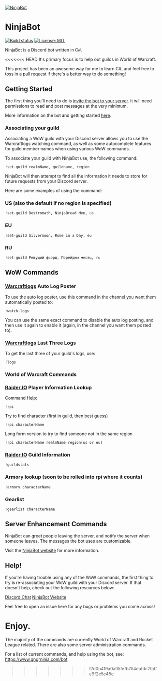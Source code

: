 [![NinjaBot](https://static1.squarespace.com/static/5644323de4b07810c0b6db7b/5939edfbf7e0abe61afd8b9c/5940bca7e58c6299ddc2119a/1497420130867/botdiscord.png?format=300w)](https://gngr.ninja/bot)

# NinjaBot
[![Build status](https://ci.appveyor.com/api/projects/status/9r20viaa3r2i9ksf?svg=true)](https://ci.appveyor.com/project/gngrninja/ninjabotcore) [![License: MIT](https://img.shields.io/badge/License-MIT-yellow.svg)](https://opensource.org/licenses/MIT)

NinjaBot is a Discord bot written in C#. 

<<<<<<< HEAD
It's primary focus is to help out guilds in World of Warcraft.

This project has been an awesome way for me to learn C#, and feel free to toss in a pull request if there's a better way to do something!

## Getting Started

The first thing you'll need to do is [invite the bot to your server](https://discordapp.com/oauth2/authorize?client_id=238495040446398467&scope=bot&permissions=19520). 
It will need permissions to read and post messages at the very minimum. 

More information on the bot and getting started [here](https://www.gngrninja.com/bot).

### Associating your guild
Associating a WoW guild with your Discord server allows you to use the Warcraftlogs watching command, as well as some autocomplete features for guild member names when using various WoW commands.

To associate your guild with NinjaBot use, the following command:
```
!set-guild realmName, guildname, region
```

NinjaBot will then attempt to find all the information it needs to store for future requests from your Discord server.

Here are some examples of using the command:
### US (also the default if no region is specified)
```
!set-guild Destromath, NinjaBread Men, us
```
### EU
``` 
!set-guild Silvermoon, Rome in a Day, eu
```
### RU
```
!set-guild Ревущий фьорд, Порейдим месяц, ru
```

## WoW Commands

### [Warcraftlogs](https://www.warcraftlogs.com) Auto Log Poster

To use the auto log poster, use this command in the channel you want them automatically posted to:
```
!watch-logs
```

You can use the same exact command to disable the auto log posting, and then use it again to enable it (again, in the channel you want them posted to).

### [Warcraftlogs](https://www.warcraftlogs.com) Last Three Logs

To get the last three of your guild's logs, use:

```
!logs
```

### World of Warcraft Commands

### [Raider.IO](https://www.raider.io) Player Information Lookup

Command 
Help:

```
!rpi
```

Try to find character (first in guild, then best guess)
``` 
!rpi characterName
```

Long form version to try to find someone not in the same region
```
!rpi characterName realmName region(us or eu)
```

### [Raider.IO](https://www.raider.io) Guild Information

```
!guildstats
```

### Armory lookup (soon to be rolled into rpi where it counts)

```
!armory characterName
```

### Gearlist

```
!gearlist characterName
```

## Server Enhancement Commands

NinjaBot can greet people leaving the server, and notify the server when someone leaves. The messages the bot uses are customizable.

Visit the [NinjaBot website](https://www.gngrninja.com/ninjabot-command-reference/2017/6/13/admin-commands) for more information.

## Help!

If you're having trouble using any of the WoW commands, the first thing to try is re-associating your WoW guild with your Discord server.
If that doesn't help, check out the following resources below:

[Discord Chat](https://discord.gg/MgvJuaV)
[NinjaBot Website](https://www.gngrninja.com/bot)

Feel free to open an issue here for any bugs or problems you come across!

Enjoy.
=======
The majority of the commands are currently World of Warcraft and Rocket League related.
There are also some server administration commands.

For a list of current commands, and help using the bot, see: https://www.gngrninja.com/bot
>>>>>>> f7d0b419a0a05fefb754eafdc2faffe9f2e5c45e
